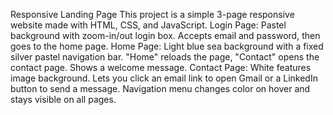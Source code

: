 Responsive Landing Page
This project is a simple 3-page responsive website made with HTML, CSS, and JavaScript.
Login Page: Pastel background with zoom-in/out login box. Accepts email and password, then goes to the home page.
Home Page: Light blue sea background with a fixed silver pastel navigation bar. "Home" reloads the page, "Contact" opens the contact page. Shows a welcome message.
Contact Page: White features image background. Lets you click an email link to open Gmail or a LinkedIn button to send a message.
Navigation menu changes color on hover and stays visible on all pages.
